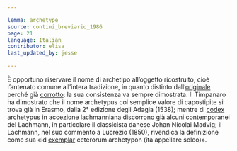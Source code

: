```yaml
---

lemma: archetype
source: contini_breviario_1986
page: 21
language: Italian
contributor: elisa
last_updated_by: jesse

---
```


È opportuno riservare il nome di archetipo all’oggetto ricostruito, cioè l’antenato comune all’intera tradizione, in quanto distinto dall’[originale](original.html) perché già [corrotto](textCorrupt.html): la sua consistenza va sempre dimostrata. Il Timpanaro ha dimostrato che il nome archetypus col semplice valore di capostipite si trova già in Erasmo, dalla 2° edizione degli Adagia (1538); mentre di [codex](codex.html) archetypus in accezione lachmanniana discorrono già alcuni contemporanei del Lachmann, in particolare il classicista danese Johan Nicolai Madvig; il Lachmann, nel suo commento a Lucrezio (1850), rivendica la definizione come sua «id [exemplar](exemplar.html) ceterorum archetypon (ita appellare soleo)».
